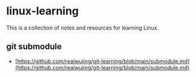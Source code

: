 # linux-learning

This is a collection of notes and resources for learning Linux.

## git submodule

- [https://github.com/realwujing/git-learning/blob/main/submodule.md](https://github.com/realwujing/git-learning/blob/main/submodule.md)
